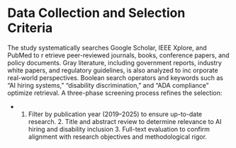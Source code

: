 # Data Collection and Selection Criteria

The study systematically searches Google Scholar, IEEE Xplore, and PubMed to r etrieve peer-reviewed journals, books, conference papers, and policy documents. Gray literature, including government reports, industry white papers, and regulatory guidelines, is also analyzed to inc orporate real-world perspectives. Boolean search operators and keywords such as “AI hiring systems,” “disability discrimination,” and “ADA compliance” optimize retrieval. A three-phase screening process refines the selection:

- 1. Filter by publication year (2019–2025) to ensure up-to-date research. 2. Title and abstract review to determine relevance to AI hiring and disability inclusion 3. Full-text evaluation to confirm alignment with research objectives and methodological rigor.
